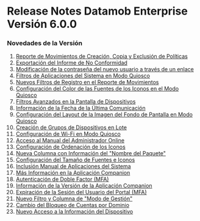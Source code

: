 # Release Notes Datamob Enterprise Versión 6.0.0

### Novedades de la Versión

1. [Reporte de Movimientos de Creación, Copia y Exclusión de Políticas](reporte-de-movimientos-de-creacion-copia-y-exclusion-de-politicas.md)
2. [Exportación del Informe de No Conformidad](exportacion-del-informe-de-no-conformidad.md)
3. [Modificación de la contraseña del nuevo usuario a través de un enlace](modificacion-de-la-contrasena-del-nuevo-usuario-a-traves-de-un-enlace.md)
4. [Filtros de Aplicaciones del Sistema en Modo Quiosco](filtros-de-aplicaciones-del-sistema-en-modo-quiosco.md)
5. [Nuevos Filtros de Registro en el Reporte de Movimientos](nuevos-filtros-de-registro-en-el-reporte-de-movimientos.md)
6. [Configuración del Color de las Fuentes de los Iconos en el Modo Quiosco](configuracion-del-color-de-las-fuentes-de-los-iconos-en-el-modo-quiosco.md)
7. [Filtros Avanzados en la Pantalla de Dispositivos](filtros-avanzados-en-la-pantalla-de-dispositivos.md)
8. [Información de la Fecha de la Última Comunicación](informacion-de-la-fecha-de-la-ultima-comunicacion.md)
9. [Configuración del Layout de la Imagen del Fondo de Pantalla en Modo Quiosco](configuracion-del-fondo-de-pantalla-en-modo-quiosco.md)
10. [Creación de Grupos de Dispositivos en Lote](creacion-de-grupos-de-dispositivos-en-lote.md)
11. [Configuración de Wi-Fi en Modo Quiosco](configuracion-de-wi-fi-en-modo-quiosco.md)
12. [Acceso al Manual del Administrador Online](acceso-al-manual-del-administrador-online.md)
13. [Configuración de Ordenación de los Iconos](configuracion-de-ordenacion-de-los-iconos.md)
14. [Nueva Columna con Información del "Nombre del Paquete"](nueva-columna-con-informacion-del-nombre-del-paquete.md)
15. [Configuración del Tamaño de Fuentes e Iconos](configuracion-del-tamano-de-fuentes-e-iconos.md)
16. &#x20;[Inclusión Manual de Aplicaciones del Sistema](inclusion-manual-de-aplicaciones-del-sistema.md)
17. [Más Información en la Aplicación Companion](mas-informacion-en-la-aplicacion-companion.md)
18. [Autenticación de Doble Factor (MFA)](autenticacion-de-doble-factor-mfa.md)
19. [Información de la Versión de la Aplicación Companion](informacion-de-la-version-de-la-aplicacion-companion.md)
20. [Expiración de la Sesión del Usuario del Portal (MFA)](expiracion-de-la-sesion-del-usuario-del-portal-mfa.md)
21. &#x20;[Nuevo Filtro y Columna de "Modo de Gestión"](nuevo-filtro-y-columna-de-modo-de-gestion.md)
22. [Cambio del Bloqueo de Cuentas por Dominio](cambio-del-bloqueo-de-cuentas-por-dominio.md)
23. &#x20;[Nuevo Acceso a la Información del Dispositivo](nuevo-acceso-a-la-informacion-del-dispositivo.md)

